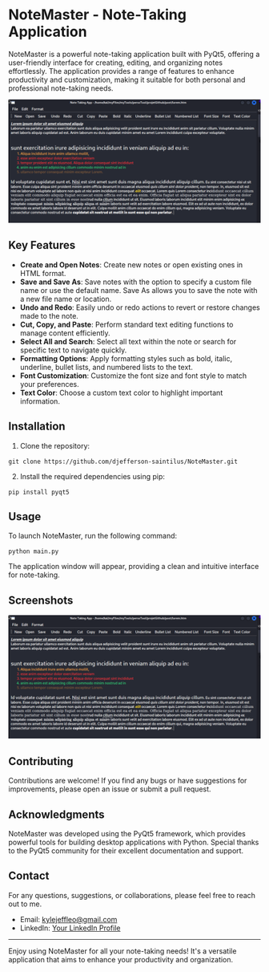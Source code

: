 # NoteMaster - Note-Taking Application

NoteMaster is a powerful note-taking application built with PyQt5, offering a user-friendly interface for creating, editing, and organizing notes effortlessly. The application provides a range of features to enhance productivity and customization, making it suitable for both personal and professional note-taking needs.

![NoteMaster Screenshot](screenshot.png)

## Key Features

- **Create and Open Notes**: Create new notes or open existing ones in HTML format.
- **Save and Save As**: Save notes with the option to specify a custom file name or use the default name. Save As allows you to save the note with a new file name or location.
- **Undo and Redo**: Easily undo or redo actions to revert or restore changes made to the note.
- **Cut, Copy, and Paste**: Perform standard text editing functions to manage content efficiently.
- **Select All and Search**: Select all text within the note or search for specific text to navigate quickly.
- **Formatting Options**: Apply formatting styles such as bold, italic, underline, bullet lists, and numbered lists to the text.
- **Font Customization**: Customize the font size and font style to match your preferences.
- **Text Color**: Choose a custom text color to highlight important information.

## Installation

1. Clone the repository:

```
git clone https://github.com/djefferson-saintilus/NoteMaster.git
```

2. Install the required dependencies using pip:

```
pip install pyqt5
```

## Usage

To launch NoteMaster, run the following command:

```
python main.py
```

The application window will appear, providing a clean and intuitive interface for note-taking.

## Screenshots

![NoteMaster Screenshot](screenshot.png)

## Contributing

Contributions are welcome! If you find any bugs or have suggestions for improvements, please open an issue or submit a pull request.


## Acknowledgments

NoteMaster was developed using the PyQt5 framework, which provides powerful tools for building desktop applications with Python. Special thanks to the PyQt5 community for their excellent documentation and support.

## Contact

For any questions, suggestions, or collaborations, please feel free to reach out to me.

- Email: kylejeffleo@gmail.com
- LinkedIn: [Your LinkedIn Profile](https://www.linkedin.com/in/djefferson-saintilus/)

---

Enjoy using NoteMaster for all your note-taking needs! It's a versatile application that aims to enhance your productivity and organization.
